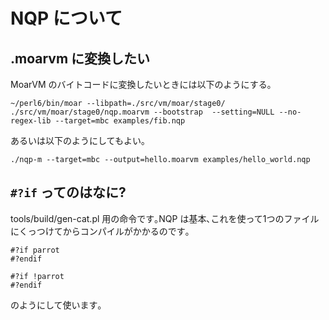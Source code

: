 # NQP について

## .moarvm に変換したい

MoarVM のバイトコードに変換したいときには以下のようにする｡

    ~/perl6/bin/moar --libpath=./src/vm/moar/stage0/  ./src/vm/moar/stage0/nqp.moarvm --bootstrap  --setting=NULL --no-regex-lib --target=mbc examples/fib.nqp

あるいは以下のようにしてもよい｡

    ./nqp-m --target=mbc --output=hello.moarvm examples/hello_world.nqp

## `#?if` ってのはなに?

tools/build/gen-cat.pl 用の命令です｡NQP は基本､これを使って1つのファイルにくっつけてからコンパイルがかかるのです｡

    #?if parrot
    #?endif

    #?if !parrot
    #?endif

のようにして使います｡
